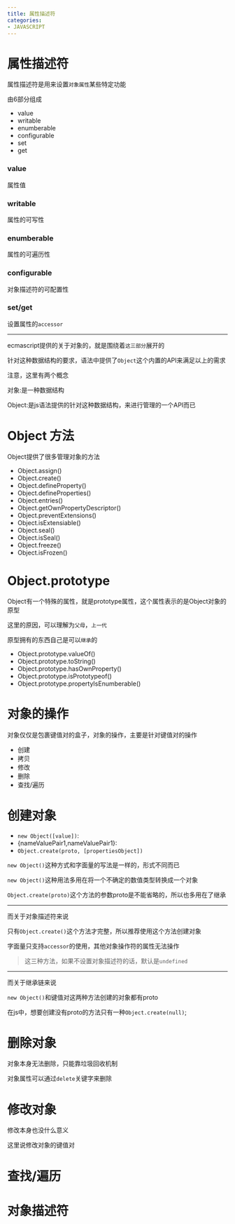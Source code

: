```yaml
---
title: 属性描述符
categories:
- JAVASCRIPT
---
```




# 属性描述符

属性描述符是用来设置`对象属性`某些特定功能

由6部分组成

- value
- writable
- enumberable
- configurable
- set
- get


### value
属性值
### writable
属性的可写性
### enumberable
属性的可遍历性
### configurable
对象描述符的可配置性
### set/get
设置属性的`accessor`

--------------------

ecmascript提供的关于对象的，就是围绕着`这三部分`展开的


针对这种数据结构的要求，语法中提供了`Object`这个内置的API来满足以上的需求

注意，这里有两个概念

对象:是一种数据结构

Object:是js语法提供的针对这种数据结构，来进行管理的一个API而已

# Object 方法

Object提供了很多管理对象的方法

- Object.assign()
- Object.create()
- Object.defineProperty()
- Object.defineProperties()
- Object.entries()
- Object.getOwnPropertyDescriptor()
- Object.preventExtensions()
- Object.isExtensiable()
- Object.seal()
- Object.isSeal()
- Object.freeze()
- Object.isFrozen()

# Object.prototype

Object有一个特殊的属性，就是prototype属性，这个属性表示的是Object对象的原型

这里的原因，可以理解为`父母`，`上一代`

原型拥有的东西自己是可以`继承`的

- Object.prototype.valueOf()
- Object.prototype.toString()
- Object.prototype.hasOwnProperty()
- Object.prototype.isPrototypeof()
- Object.prototype.propertyIsEnumberable()


# 对象的操作

对象仅仅是包裹键值对的盒子，对象的操作，主要是针对键值对的操作

- 创建
- 拷贝
- 修改
- 删除
- 查找/遍历

# 创建对象

- `new Object([value])`:
- {nameValuePair1,nameValuePair1}:
-  `Object.create(proto, [propertiesObject])`

`new Object()`这种方式和字面量的写法是一样的，形式不同而已

`new Object()`这种用法多用在将一个不确定的数值类型转换成一个对象

`Object.create(proto)`这个方法的参数proto是不能省略的，所以也多用在了继承

---------------

而关于对象描述符来说

只有`Object.create()`这个方法才完整，所以推荐使用这个方法创建对象

字面量只支持`accessor`的使用，其他对象操作符的属性无法操作

> 这三种方法，如果不设置对象描述符的话，默认是`undefined`

---------------

而关于继承链来说

`new Object()`和键值对这两种方法创建的对象都有proto

在js中，想要创建没有proto的方法只有一种`Object.create(null)`;


# 删除对象

对象本身无法删除，只能靠垃圾回收机制

对象属性可以通过`delete`关键字来删除

# 修改对象

修改本身也没什么意义

这里说修改对象的键值对





# 查找/遍历


# 对象描述符


